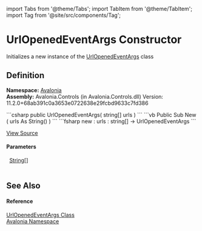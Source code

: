 import Tabs from '@theme/Tabs'; 
import TabItem from '@theme/TabItem'; 
import Tag from '@site/src/components/Tag'; 

# UrlOpenedEventArgs Constructor


Initializes a new instance of the <a href="T_Avalonia_UrlOpenedEventArgs">UrlOpenedEventArgs</a> class



## Definition
**Namespace:** <a href="N_Avalonia">Avalonia</a>  
**Assembly:** Avalonia.Controls (in Avalonia.Controls.dll) Version: 11.2.0+68ab391c0a3653e0722638e29fcbd9633c7fd386

<Tabs groupId="api-code-preview">
<TabItem value="csharp" label="C#">
```csharp
public UrlOpenedEventArgs(
	string[] urls
)
```
</TabItem>
<TabItem value="vb" label="VB">
```vb
Public Sub New ( 
	urls As String()
)
```
</TabItem>
<TabItem value="fsharp" label="F#">
```fsharp
new : 
        urls : string[] -> UrlOpenedEventArgs
```
</TabItem>
</Tabs>



<a href="https://github.com/AvaloniaUI/Avalonia/tree/master/srcAvalonia.Controls/UrlOpenedEventArgs.cs#L7" title="View the source code">View Source</a>



#### Parameters
<dl><dt>  <a href="https://learn.microsoft.com/dotnet/api/system.string" target="_blank" rel="noopener noreferrer">String</a>[]</dt><dd> </dd></dl>

## See Also


#### Reference
<a href="T_Avalonia_UrlOpenedEventArgs">UrlOpenedEventArgs Class</a>  
<a href="N_Avalonia">Avalonia Namespace</a>  
